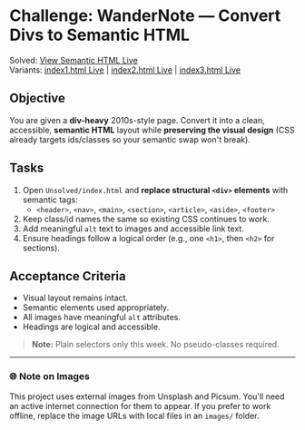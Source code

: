 # Challenge: WanderNote — Convert Divs to Semantic HTML

Solved: <a href="https://raw.githack.com/KenVermillionJr/1-2-Semantic-HTML/refs/heads/main/Solution/index0.html">View Semantic HTML Live</a> \
Variants:  <a href="https://raw.githack.com/KenVermillionJr/1-2-Semantic-HTML/refs/heads/main/Solution/index1.html">index1.html Live</a> | <a href="https://raw.githack.com/KenVermillionJr/1-2-Semantic-HTML/refs/heads/main/Solution/index2.html">index2.html Live</a> | <a href="https://raw.githack.com/KenVermillionJr/1-2-Semantic-HTML/refs/heads/main/Solution/index1.html">index3.html Live</a>

## Objective
You are given a **div-heavy** 2010s-style page. Convert it into a clean, accessible, **semantic HTML** layout
while **preserving the visual design** (CSS already targets ids/classes so your semantic swap won't break).

## Tasks
1. Open `Unsolved/index.html` and **replace structural `<div>` elements** with semantic tags:
   - `<header>`, `<nav>`, `<main>`, `<section>`, `<article>`, `<aside>`, `<footer>`
2. Keep class/id names the same so existing CSS continues to work.
3. Add meaningful `alt` text to images and accessible link text.
4. Ensure headings follow a logical order (e.g., one `<h1>`, then `<h2>` for sections).

## Acceptance Criteria
- Visual layout remains intact.
- Semantic elements used appropriately.
- All images have meaningful `alt` attributes.
- Headings are logical and accessible.

> **Note:** Plain selectors only this week. No pseudo-classes required.


---

### 🌐 Note on Images
This project uses external images from Unsplash and Picsum.
You'll need an active internet connection for them to appear.
If you prefer to work offline, replace the image URLs with local files in an `images/` folder.
